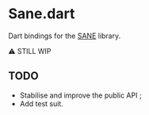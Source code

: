 # Sane.dart

Dart bindings for the [SANE](https://sane-project.gitlab.io/standard/1.06/preface.html) library.

⚠️ STILL WIP

## TODO

- Stabilise and improve the public API ;
- Add test suit.
